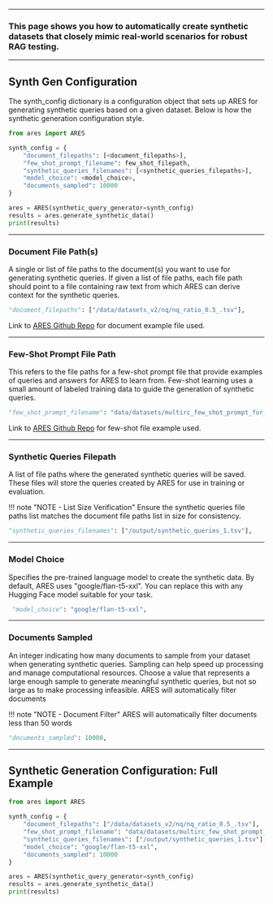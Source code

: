 <hr>

<h3>This page shows you how to automatically create synthetic datasets that closely mimic real-world scenarios for robust RAG testing.</h3>

<hr>

## Synth Gen Configuration 

The synth_config dictionary is a configuration object that sets up ARES for generating synthetic queries based on a given dataset. Below is how the synthetic generation configuration style.

```python 
from ares import ARES

synth_config = { 
    "document_filepaths": [<document_filepaths>],
    "few_shot_prompt_filename": few_shot_filepath,
    "synthetic_queries_filenames": [<synthetic_queries_filepaths>],
    "model_choice": <model_choice>,
    "documents_sampled": 10000
}

ares = ARES(synthetic_query_generator=synth_config)
results = ares.generate_synthetic_data()
print(results)
```
<hr>

### Document File Path(s)

A single or list of file paths to the document(s) you want to use for generating synthetic queries. If
given a list of file paths, each file path should point to a file containing raw text from which ARES can derive context for the synthetic queries. 

```python 
"document_filepaths": ["/data/datasets_v2/nq/nq_ratio_0.5_.tsv"], 
```
Link to [ARES Github Repo](https://github.com/stanford-futuredata/ARES/tree/new-dev/data/datasets_v2/nq) for document example file used. 

<hr>

### Few-Shot Prompt File Path

This refers to the file paths for a few-shot prompt file that provide examples of queries and answers for ARES to learn from. Few-shot learning uses a small amount of labeled training data to guide the generation of synthetic queries.

```python 
"few_shot_prompt_filename": "data/datasets/multirc_few_shot_prompt_for_synthetic_query_generation_v1.tsv",
```

Link to [ARES Github Repo](https://github.com/stanford-futuredata/ARES/tree/new-dev/data/datasets) for few-shot file example used. 

<hr>

### Synthetic Queries Filepath

A list of file paths where the generated synthetic queries will be saved. These files will store the queries created by ARES for use in training or evaluation. 

!!! note "NOTE - List Size Verification"
    Ensure the synthetic queries file paths list matches the document file paths list in size for consistency.

```python
"synthetic_queries_filenames": ["/output/synthetic_queries_1.tsv"],
```

<hr>

### Model Choice

Specifies the pre-trained language model to create the synthetic data. By default, ARES uses "google/flan-t5-xxl". You can replace this with any Hugging Face model suitable for your task.

```python
 "model_choice": "google/flan-t5-xxl",
```

<hr>

### Documents Sampled

An integer indicating how many documents to sample from your dataset when generating synthetic queries. Sampling can help speed up processing and manage computational resources. Choose a value that represents a large enough sample to generate meaningful synthetic queries, but not so large as to make processing infeasible. ARES will automatically filter documents

!!! note "NOTE - Document Filter"
    ARES will automatically filter documents less than 50 words

```python
"documents_sampled": 10000,
```

<hr>

## Synthetic Generation Configuration: Full Example

```python
from ares import ARES

synth_config = { 
    "document_filepaths": ["/data/datasets_v2/nq/nq_ratio_0.5_.tsv"],
    "few_shot_prompt_filename": "data/datasets/multirc_few_shot_prompt_for_synthetic_query_generation_v1.tsv",
    "synthetic_queries_filenames": ["/output/synthetic_queries_1.tsv"],
    "model_choice": "google/flan-t5-xxl",
    "documents_sampled": 10000
}

ares = ARES(synthetic_query_generator=synth_config)
results = ares.generate_synthetic_data()
print(results)
```




